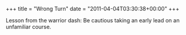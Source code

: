 +++
title = "Wrong Turn"
date = "2011-04-04T03:30:38+00:00"
+++

Lesson from the warrior dash:  Be cautious taking an early lead on an unfamiliar course.
			